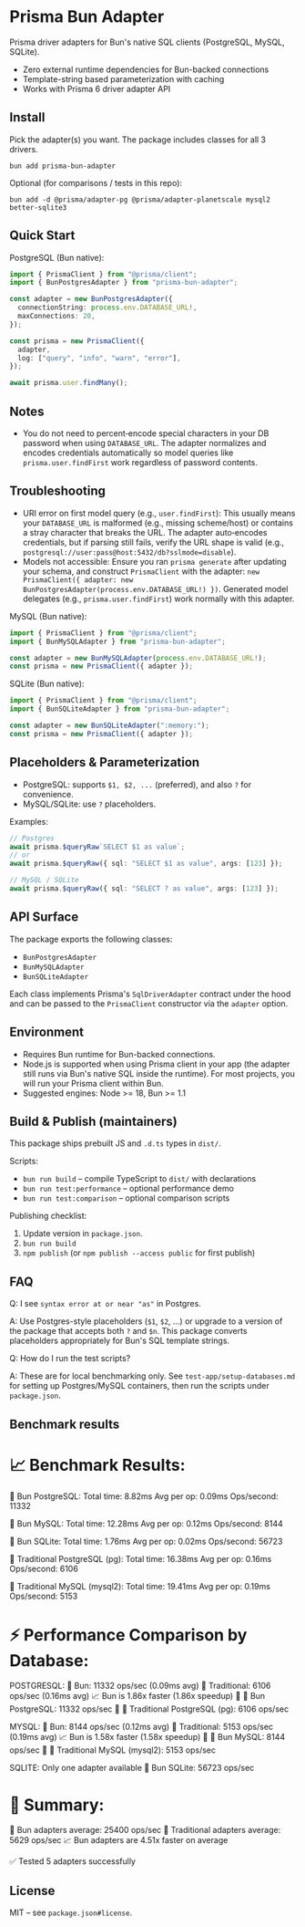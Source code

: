 Prisma Bun Adapter
==================

Prisma driver adapters for Bun's native SQL clients (PostgreSQL, MySQL, SQLite).

- Zero external runtime dependencies for Bun-backed connections
- Template-string based parameterization with caching
- Works with Prisma 6 driver adapter API

Install
-------

Pick the adapter(s) you want. The package includes classes for all 3 drivers.

```
bun add prisma-bun-adapter
```

Optional (for comparisons / tests in this repo):

```
bun add -d @prisma/adapter-pg @prisma/adapter-planetscale mysql2 better-sqlite3
```

Quick Start
-----------

PostgreSQL (Bun native):

```ts
import { PrismaClient } from "@prisma/client";
import { BunPostgresAdapter } from "prisma-bun-adapter";

const adapter = new BunPostgresAdapter({
  connectionString: process.env.DATABASE_URL!,
  maxConnections: 20,
});

const prisma = new PrismaClient({
  adapter,
  log: ["query", "info", "warn", "error"],
});

await prisma.user.findMany();
```

Notes
-----

- You do not need to percent‑encode special characters in your DB password when using `DATABASE_URL`. The adapter normalizes and encodes credentials automatically so model queries like `prisma.user.findFirst` work regardless of password contents.

Troubleshooting
---------------

- URI error on first model query (e.g., `user.findFirst`): This usually means your `DATABASE_URL` is malformed (e.g., missing scheme/host) or contains a stray character that breaks the URL. The adapter auto‑encodes credentials, but if parsing still fails, verify the URL shape is valid (e.g., `postgresql://user:pass@host:5432/db?sslmode=disable`).
- Models not accessible: Ensure you ran `prisma generate` after updating your schema, and construct `PrismaClient` with the adapter: `new PrismaClient({ adapter: new BunPostgresAdapter(process.env.DATABASE_URL!) })`. Generated model delegates (e.g., `prisma.user.findFirst`) work normally with this adapter.

MySQL (Bun native):

```ts
import { PrismaClient } from "@prisma/client";
import { BunMySQLAdapter } from "prisma-bun-adapter";

const adapter = new BunMySQLAdapter(process.env.DATABASE_URL!);
const prisma = new PrismaClient({ adapter });
```

SQLite (Bun native):

```ts
import { PrismaClient } from "@prisma/client";
import { BunSQLiteAdapter } from "prisma-bun-adapter";

const adapter = new BunSQLiteAdapter(":memory:");
const prisma = new PrismaClient({ adapter });
```

Placeholders & Parameterization
-------------------------------

- PostgreSQL: supports `$1, $2, ...` (preferred), and also `?` for convenience.
- MySQL/SQLite: use `?` placeholders.

Examples:

```ts
// Postgres
await prisma.$queryRaw`SELECT $1 as value`;
// or
await prisma.$queryRaw({ sql: "SELECT $1 as value", args: [123] });

// MySQL / SQLite
await prisma.$queryRaw({ sql: "SELECT ? as value", args: [123] });
```

API Surface
-----------

The package exports the following classes:

- `BunPostgresAdapter`
- `BunMySQLAdapter`
- `BunSQLiteAdapter`

Each class implements Prisma's `SqlDriverAdapter` contract under the hood and can be passed to the `PrismaClient` constructor via the `adapter` option.

Environment
-----------

- Requires Bun runtime for Bun-backed connections.
- Node.js is supported when using Prisma client in your app (the adapter still runs via Bun's native SQL inside the runtime). For most projects, you will run your Prisma client within Bun.
- Suggested engines: Node >= 18, Bun >= 1.1

Build & Publish (maintainers)
-----------------------------

This package ships prebuilt JS and `.d.ts` types in `dist/`.

Scripts:

- `bun run build` – compile TypeScript to `dist/` with declarations
- `bun run test:performance` – optional performance demo
- `bun run test:comparison` – optional comparison scripts

Publishing checklist:

1. Update version in `package.json`.
2. `bun run build`
3. `npm publish` (or `npm publish --access public` for first publish)

FAQ
---

Q: I see `syntax error at or near "as"` in Postgres.

A: Use Postgres-style placeholders (`$1`, `$2`, ...) or upgrade to a version of the package that accepts both `?` and `$n`. This package converts placeholders appropriately for Bun's SQL template strings.

Q: How do I run the test scripts?

A: These are for local benchmarking only. See `test-app/setup-databases.md` for setting up Postgres/MySQL containers, then run the scripts under `package.json`.

Benchmark results
-----------------
📈 Benchmark Results:
====================
🚀 Bun PostgreSQL:
   Total time: 8.82ms
   Avg per op: 0.09ms
   Ops/second: 11332

🚀 Bun MySQL:
   Total time: 12.28ms
   Avg per op: 0.12ms
   Ops/second: 8144

🚀 Bun SQLite:
   Total time: 1.76ms
   Avg per op: 0.02ms
   Ops/second: 56723

🔧 Traditional PostgreSQL (pg):
   Total time: 16.38ms
   Avg per op: 0.16ms
   Ops/second: 6106

🔧 Traditional MySQL (mysql2):
   Total time: 19.41ms
   Avg per op: 0.19ms
   Ops/second: 5153

⚡ Performance Comparison by Database:
====================================

POSTGRESQL:
  🚀 Bun: 11332 ops/sec (0.09ms avg)
  🔧 Traditional: 6106 ops/sec (0.16ms avg)
  📈 Bun is 1.86x faster (1.86x speedup)
  🥇 🚀 Bun PostgreSQL: 11332 ops/sec
  🥈 🔧 Traditional PostgreSQL (pg): 6106 ops/sec

MYSQL:
  🚀 Bun: 8144 ops/sec (0.12ms avg)
  🔧 Traditional: 5153 ops/sec (0.19ms avg)
  📈 Bun is 1.58x faster (1.58x speedup)
  🥇 🚀 Bun MySQL: 8144 ops/sec
  🥈 🔧 Traditional MySQL (mysql2): 5153 ops/sec

SQLITE: Only one adapter available
  🚀 Bun SQLite: 56723 ops/sec

🎯 Summary:
===========
🚀 Bun adapters average: 25400 ops/sec
🔧 Traditional adapters average: 5629 ops/sec
📈 Bun adapters are 4.51x faster on average

✅ Tested 5 adapters successfully

License
-------

MIT – see `package.json#license`.
